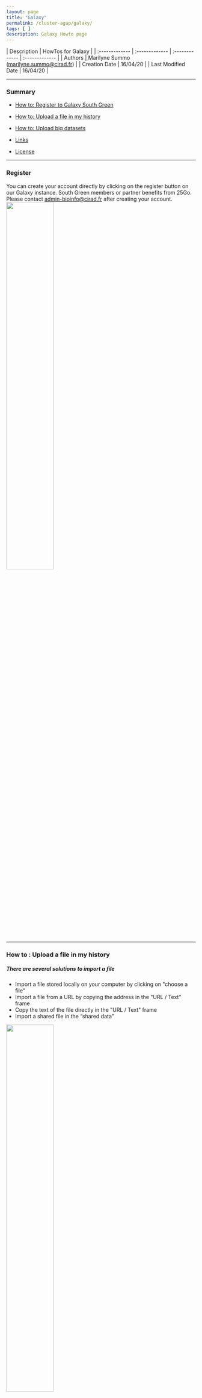 ```yaml
--- 
layout: page
title: "Galaxy"
permalink: /cluster-agap/galaxy/
tags: [ ]
description: Galaxy Howto page
---
```


| Description | HowTos for Galaxy |
| :------------- | :------------- | :------------- | :------------- |
| Authors | Marilyne Summo (marilyne.summo@cirad.fr)  |
| Creation Date | 16/04/20 |
| Last Modified Date | 16/04/20  |


-----------------------

### Summary

<!-- TOC depthFrom:2 depthTo:2 withLinks:1 updateOnSave:1 orderedList:0 -->
* [How to: Register to Galaxy South Green](#register)
* [How to: Upload a file in my history](#upload)
* [How to: Upload big datasets](#bigdata)



* [Links](#links)
* [License](#license)


-----------------------

<a name="register"></a>
### Register

You can create your account directly by clicking on the register button on our Galaxy instance. 
South Green members or partner benefits from 25Go. Please contact admin-bioinfo@cirad.fr after creating your account.
<img width="50%" class="img-responsive" src="{{ site.url }}/images/galaxy_register.png"/>

-----------------------


<a name="upload"></a>
### How to : Upload a file in my history

##### There are several solutions to import a file

* Import a file stored locally on your computer by clicking on "choose a file"
* Import a file from a URL by copying the address in the "URL / Text" frame
* Copy the text of the file directly in the "URL / Text" frame
* Import a shared file in the “shared data”

<img width="50%" class="img-responsive" src="{{ site.url }}/images/galaxy_upload.png"/>

When loading a file, Galaxy can detect type automatically but you can also choose the type of your file (txt, fasta,…).
<img width="50%" class="img-responsive" src="{{ site.url }}/images/galaxy_filetype.png"/>

To import files from shared data go to "Shared Data" => " Data Libraries "
Select the files you want to import and click the " To history " button.

Monitoring of imports in your history:

* Blue: job has been submitted
* Yellow: the job is being processed
* Green: the job ended successfully
* Red: the job is in error

You can have as many historie as you want and switch between histories. However, we recommend that you organize your data as follows :
1 history = 1 analysis
and to name the history in a recognizable way.

-----------------------


<a name="bigdata"></a>
### How to : Upload big datasets

<img width="50%" class="img-responsive" src="{{ site.url }}/images/galaxy_loadbigdata.png"/>

#### Transfer your file to the HPC, using Filezilla or any other FTP client, into your personnal "User directory":

/work/GALAXY/galaxy/users_libraries/your.name@mail.com

If you do not have any directory, ask galaxy-dev-southgreen@cirad.fr

#### Add the file into your personnal "data library"

Shared Data => Data Libraries.

Then select the library corresponding to your name.

If you do not have any library, please contact: galaxy-dev-southgreen@cirad.fr

#### Import the file into one of your histories for analysis

In order to add data into your library, click on the icon as below. 

Then you can import data by browsing your personal "User directory" (corresponding to the directory /work/GALAXY/galaxy/users_libraries/your.name@mail.com)

<img width="50%" class="img-responsive" src="{{ site.url }}/images/galaxy_data_libraries.png"/>


-----------------------
<a name="howto-11"></a>
### How to : Cite the Itrop platform in your publications

Please just copy the following sentence:

`The authors acknowledge the IRD itrop HPC (South Green Platform) at IRD montpellier for providing HPC  resources that have contributed to the research results reported within this paper.
    URL: https://bioinfo.ird.fr/- http://www.southgreen.fr` 

-----------------------

### Links
<a name="links"></a>

* Related courses : [Linux for Dummies](https://southgreenplatform.github.io/trainings/linux/)
* Related courses : [HPC](https://southgreenplatform.github.io/trainings/HPC/)
* Tutorials : [Linux Command-Line Cheat Sheet](https://southgreenplatform.github.io/trainings/linux/linuxTuto/)

-----------------------

### License
<a name="license"></a>

<div>
The resource material is licensed under the Creative Commons Attribution 4.0 International License (<a href="http://creativecommons.org/licenses/by-nc-sa/4.0/">here</a>).
<center><img width="25%" class="img-responsive" src="http://creativecommons.org.nz/wp-content/uploads/2012/05/by-nc-sa1.png"/>
</center>
</div>
                  
 
